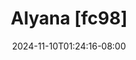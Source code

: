 --- 
title: "Alyana [fc98]"
description: "download bokeh Alyana [fc98]   video full terbaru"
date: 2024-11-10T01:24:16-08:00
file_code: "6aktdzwmvtmz"
draft: false
cover: "yidkon9y5lgfti8t.jpg"
tags: ["Alyana", "bokep-indo", "bokep-viral", "bokep-ig"]
length: 3363
fld_id: "1483129"
foldername: "Alyana id telegram"
categories: ["Alyana id telegram"]
views: 0
---